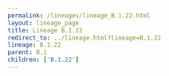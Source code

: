 ```yaml
---
permalink: /lineages/lineage_B.1.22.html
layout: lineage_page
title: Lineage B.1.22
redirect_to: ../lineage.html?lineage=B.1.22
lineage: B.1.22
parent: B.1
children: ['B.1.22']
---
```


